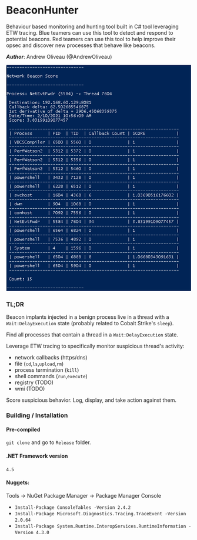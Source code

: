 # BeaconHunter

Behaviour based monitoring and hunting tool built in C# tool leveraging ETW tracing. Blue teamers can use this tool to detect and respond to potential beacons. Red teamers can use this tool to help improve their opsec and discover new processes that behave like beacons.

***Author***: Andrew Oliveau (@AndrewOliveau)

![alt text](https://github.com/3lp4tr0n/BeaconHunter/blob/main/screenshots/beacon_network_score.PNG)

### TL;DR
Beacon implants injected in a benign process live in a thread with a `Wait:DelayExecution` state (probably related to Cobalt Strike's `sleep`).

Find all processes that contain a thread in a `Wait:DelayExecution` state. 

Leverage ETW tracing to specifically monitor suspicious thread's activity: 
  - network callbacks (https/dns)
  - file (`cd`,`ls`,`upload`,`rm`)
  - process termination (`kill`)
  - shell commands (`run`,`execute`)
  - registry (TODO)
  - wmi (TODO)

Score suspicious behavior. Log, display, and take action against them.
  
### Building / Installation

#### Pre-compiled 

`git clone` and go to `Release` folder.

#### .NET Framework version 

`4.5`

#### Nuggets:

Tools -> NuGet Package Manager -> Package Manager Console

* `Install-Package ConsoleTables -Version 2.4.2`
* `Install-Package Microsoft.Diagnostics.Tracing.TraceEvent -Version 2.0.64`
* `Install-Package System.Runtime.InteropServices.RuntimeInformation -Version 4.3.0`


